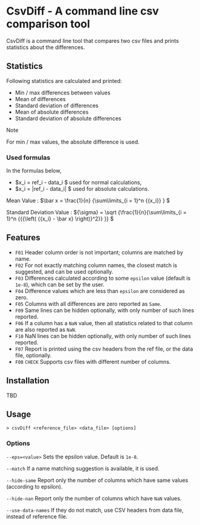 # CsvDiff - A command line csv comparison tool

CsvDiff is a command line tool that compares two csv files and prints statistics about the differences.

## Statistics

Following statistics are calculated and printed:

* Min / max differences between values
* Mean of differences
* Standard deviation of differences
* Mean of absolute differences
* Standard deviation of absolute differences

> [!NOTE]
> For min / max values, the absolute difference is used.

### Used formulas

In the formulas below,
* $x_i = ref_i - data_i $
used for normal calculations,
* $x_i = |ref_i - data_i| $
used for absolute calculations.

Mean Value : $\bar x = \frac{1}{n} {\sum\limits_{i = 1}^n {{x_i}} } $

Standard Deviation Value :  ${\sigma} = \sqrt {\frac{1}{n}{\sum\limits_{i = 1}^n {{{\left( {{x_i} - \bar x} \right)}^2}} }} $

## Features

* `F01` Header column order is not important; columns are matched by name.
* `F02` For not exactly matching column names, the closest match is suggested, and can be used optionally.
* `F03` Differences calculated according to some `epsilon` value (default is `1e-8`), which can be set by the user.
* `F04` Difference values which are less than `epsilon` are considered as zero.
* `F05` Columns with all differences are zero reported as `Same`.
* `F09` Same lines can be hidden optionally, with only number of such lines reported.
* `F06` If a column has a `NaN` value, then all statistics related to that column are also reported as `NaN`.
* `F10` NaN lines can be hidden optionally, with only number of such lines reported.
* `F07` Report is printed using the csv headers from the ref file, or the data file, optionally.
* `F08` `CHECK` Supports csv files with different number of columns.

## Installation

TBD

## Usage

```
> csvDiff <reference_file> <data_file> [options]
```

### Options

`--eps=<value>`
Sets the epsilon value. Default is `1e-8`.

`--match`
If a name matching suggestion is available, it is used.

`--hide-same`
Report only the number of columns which have same values (according to epsilon).

`--hide-nan`
Report only the number of columns which have `NaN` values.

`--use-data-names`
If they do not match, use CSV headers from data file, instead of reference file.





